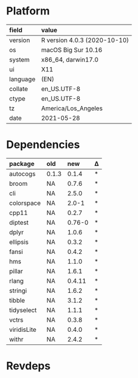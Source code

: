 # Platform

|field    |value                        |
|:--------|:----------------------------|
|version  |R version 4.0.3 (2020-10-10) |
|os       |macOS Big Sur 10.16          |
|system   |x86_64, darwin17.0           |
|ui       |X11                          |
|language |(EN)                         |
|collate  |en_US.UTF-8                  |
|ctype    |en_US.UTF-8                  |
|tz       |America/Los_Angeles          |
|date     |2021-05-28                   |

# Dependencies

|package     |old   |new    |Δ  |
|:-----------|:-----|:------|:--|
|autocogs    |0.1.3 |0.1.4  |*  |
|broom       |NA    |0.7.6  |*  |
|cli         |NA    |2.5.0  |*  |
|colorspace  |NA    |2.0-1  |*  |
|cpp11       |NA    |0.2.7  |*  |
|diptest     |NA    |0.76-0 |*  |
|dplyr       |NA    |1.0.6  |*  |
|ellipsis    |NA    |0.3.2  |*  |
|fansi       |NA    |0.4.2  |*  |
|hms         |NA    |1.1.0  |*  |
|pillar      |NA    |1.6.1  |*  |
|rlang       |NA    |0.4.11 |*  |
|stringi     |NA    |1.6.2  |*  |
|tibble      |NA    |3.1.2  |*  |
|tidyselect  |NA    |1.1.1  |*  |
|vctrs       |NA    |0.3.8  |*  |
|viridisLite |NA    |0.4.0  |*  |
|withr       |NA    |2.4.2  |*  |

# Revdeps

